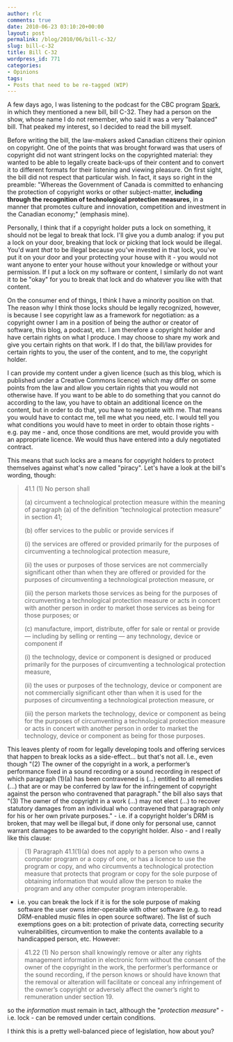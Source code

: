 ```yaml
---
author: rlc
comments: true
date: 2010-06-23 03:10:20+00:00
layout: post
permalink: /blog/2010/06/bill-c-32/
slug: bill-c-32
title: Bill C-32
wordpress_id: 771
categories:
- Opinions
tags:
- Posts that need to be re-tagged (WIP)
---
```


A few days ago, I was listening to the podcast for the CBC program [Spark](http://www.cbc.ca/spark/2010/06/spark-116-june-6-8-2010/), in which they mentioned a new bill, bill C-32. They had a person on the show, whose name I do not remember, who said it was a very "balanced" bill. That peaked my interest, so I decided to read the bill myself.
<!--more-->
Before writing the bill, the law-makers asked Canadian citizens their opinion on copyright. One of the points that was brought forward was that users of copyright did not want stringent locks on the copyrighted material: they wanted to be able to legally create back-ups of their content and to convert it to different formats for their listening and viewing pleasure. On first sight, the bill did not respect that particular wish. In fact, it says so right in the preamble: "Whereas the Government of Canada is committed to enhancing the protection of copyright works or other subject-matter, **including through the recognition of technological protection measures**, in a manner that promotes culture and innovation, competition and investment in the Canadian economy;" (emphasis mine).

Personally, I think that if a copyright holder puts a lock on something, it should not be legal to break that lock. I'll give you a dumb analog: if you put a lock on your door, breaking that lock or picking that lock would be illegal. You'd want _that_ to be illegal because you've invested in that lock, you've put it on your door and your protecting your house with it - you would not want anyone to enter your house without your knowledge or without your permission. If I put a lock on my software or content, I similarly do not want it to be "okay" for you to break that lock and do whatever you like with that content.

On the consumer end of things, I think I have a minority position on that. The reason why I think those locks should be legally recognized, however, is because I see copyright law as a framework for negotiation: as a copyright owner I am in a position of being the author or creator of software, this blog, a podcast, etc. I am therefore a copyright holder and have certain rights on what I produce. I may choose to share my work and give you certain rights on that work. If I do that, the bill/law provides for certain rights to you, the user of the content, and to me, the copyright holder.

I can provide my content under a given licence (such as this blog, which is published under a Creative Commons licence) which may differ on some points from the law and allow you certain rights that you would not otherwise have.  If you want to be able to do something that you cannot do according to the law, you have to obtain an additional licence on the content, but in order to do that, you have to negotiate with me. That means you would have to contact me, tell me what you need, etc. I would tell you what conditions you would have to meet in order to obtain those rights - e.g. pay me - and, once those conditions are met, would provide you with an appropriate licence. We would thus have entered into a duly negotiated contract.

This means that such locks are a means for copyright holders to protect themselves against what's now called "piracy". Let's have a look at the bill's wording, though:


<blockquote>41.1 (1) No person shall

(a) circumvent a technological protection measure within the meaning of paragraph (a) of the definition “technological protection measure” in section 41;

(b) offer services to the public or provide services if

(i) the services are offered or provided primarily for the purposes of circumventing a technological protection measure,

(ii) the uses or purposes of those services are not commercially significant other than when they are offered or provided for the purposes of circumventing a technological protection measure, or

(iii) the person markets those services as being for the purposes of circumventing a technological protection measure or acts in concert with another person in order to market those services as being for those purposes; or

(c) manufacture, import, distribute, offer for sale or rental or provide — including by selling or renting — any technology, device or component if

(i) the technology, device or component is designed or produced primarily for the purposes of circumventing a technological protection measure,

(ii) the uses or purposes of the technology, device or component are not commercially significant other than when it is used for the purposes of circumventing a technological protection measure, or

(iii) the person markets the technology, device or component as being for the purposes of circumventing a technological protection measure or acts in concert with another person in order to market the technology, device or component as being for those purposes.</blockquote>



This leaves plenty of room for legally developing tools and offering services that happen to break locks as a side-effect... but that's not all. I.e., even though "(2) The owner of the copyright in a work, a performer’s performance fixed in a sound recording or a sound recording in respect of which paragraph (1)(a) has been contravened is (...) entitled to all remedies (...) that are or may be conferred by law for the infringement of copyright against the person who contravened that paragraph." the bill also says that "(3) The owner of the copyright in a work (...) may not elect (...) to recover statutory damages from an individual who contravened that paragraph only for his or her own private purposes." - i.e. if a copyright holder's DRM is broken, that may well be illegal but, if done only for personal use, cannot warrant damages to be awarded to the copyright holder. Also - and I really like this clause: 

<blockquote>(1) Paragraph 41.1(1)(a) does not apply to a person who owns a computer program or a copy of one, or has a licence to use the program or copy, and who circumvents a technological protection measure that protects that program or copy for the sole purpose of obtaining information that would allow the person to make the program and any other computer program interoperable.</blockquote>

- i.e. you can break the lock if it is for the sole purpose of making software the user owns inter-operable with other software (e.g. to read DRM-enabled music files in open source software). The list of such exemptions goes on a bit: protection of private data, correcting security vulnerabilities, circumvention to make the contents available to a handicapped person, etc. However: 

<blockquote>41.22 (1) No person shall knowingly remove or alter any rights management information in electronic form without the consent of the owner of the copyright in the work, the performer’s performance or the sound recording, if the person knows or should have known that the removal or alteration will facilitate or conceal any infringement of the owner’s copyright or adversely affect the owner’s right to remuneration under section 19.</blockquote>

so the _information_ must remain in tact, although the "_protection measure_" - i.e. lock - can be removed under certain conditions.

I think this is a pretty well-balanced piece of legislation, how about you?
